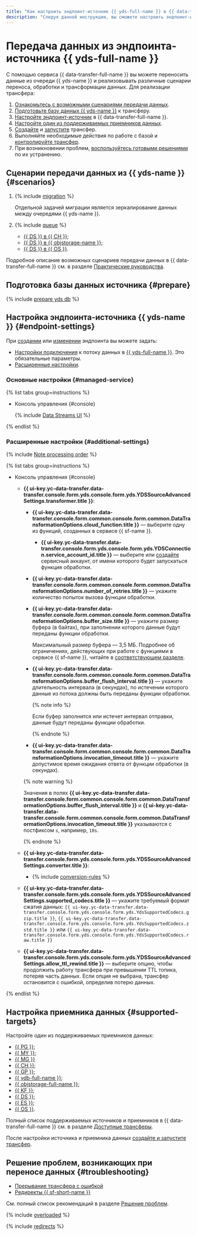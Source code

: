 ```yaml
---
title: "Как настроить эндпоинт-источник {{ yds-full-name }} в {{ data-transfer-full-name }}"
description: "Следуя данной инструкции, вы сможете настроить эндпоинт-источник {{ yds-full-name }} в {{ data-transfer-full-name }}." 
---
```


# Передача данных из эндпоинта-источника {{ yds-full-name }}


С помощью сервиса {{ data-transfer-full-name }} вы можете переносить данные из очереди {{ yds-name }} и реализовывать различные сценарии переноса, обработки и трансформации данных. Для реализации трансфера:

1. [Ознакомьтесь с возможными сценариями передачи данных](#scenarios).
1. [Подготовьте базу данных {{ yds-name }}](#prepare) к трансферу.
1. [Настройте эндпоинт-источник](#endpoint-settings) в {{ data-transfer-full-name }}.
1. [Настройте один из поддерживаемых приемников данных](#supported-targets).
1. [Cоздайте](../../transfer.md#create) и [запустите](../../transfer.md#activate) трансфер.
1. Выполняйте необходимые действия по работе с базой и [контролируйте трансфер](../../monitoring.md).
1. При возникновении проблем, [воспользуйтесь готовыми решениями](#troubleshooting) по их устранению.

## Сценарии передачи данных из {{ yds-name }} {#scenarios}

1. {% include [migration](../../../../_includes/data-transfer/scenario-captions/migration.md) %}

   Отдельной задачей миграции является зеркалирование данных между очередями {{ yds-name }}.

1. {% include [queue](../../../../_includes/data-transfer/scenario-captions/queue.md) %}

    * [{{ DS }} в {{ CH }}](../../../tutorials/yds-to-clickhouse.md);
    * [{{ DS }} в {{ objstorage-name }}](../../../tutorials/yds-to-objstorage.md);
    * [{{ DS }} в {{ OS }}](../../../tutorials/trails-to-os.md).

Подробное описание возможных сценариев передачи данных в {{ data-transfer-full-name }} см. в разделе [Практические руководства](../../../tutorials/index.md).

## Подготовка базы данных источника {#prepare}

{% include [prepare yds db](../../../../_includes/data-transfer/endpoints/sources/yds-prepare.md) %}

## Настройка эндпоинта-источника {{ yds-name }} {#endpoint-settings}

При [создании](../index.md#create) или [изменении](../index.md#update) эндпоинта вы можете задать:

* [Настройки подключения](#managed-service) к потоку данных в [{{ yds-full-name }}](#managed-service). Это обязательные параметры.
* [Расширенные настройки](#additional-settings).

### Основные настройки {#managed-service}

{% list tabs group=instructions %}

- Консоль управления {#console}

    {% include [Data Streams UI](../../../../_includes/data-transfer/necessary-settings/ui/yandex-data-streams-source.md) %}

{% endlist %}

### Расширенные настройки {#additional-settings}


{% include [Note processing order](../../../../_includes/data-transfer/notes/kafka-yds-evhub-processing-order.md) %}


{% list tabs group=instructions %}

- Консоль управления {#console}

    
    * **{{ ui-key.yc-data-transfer.data-transfer.console.form.yds.console.form.yds.YDSSourceAdvancedSettings.transformer.title }}**:

        * **{{ ui-key.yc-data-transfer.data-transfer.console.form.common.console.form.common.DataTransformationOptions.cloud_function.title }}** — выберите одну из функций, созданных в сервисе {{ sf-name }}.

            
            * **{{ ui-key.yc-data-transfer.data-transfer.console.form.yds.console.form.yds.YDSConnection.service_account_id.title }}** — выберите или [создайте](../../../../iam/operations/sa/create.md) сервисный аккаунт, от имени которого будет запускаться функция обработки.


        * **{{ ui-key.yc-data-transfer.data-transfer.console.form.common.console.form.common.DataTransformationOptions.number_of_retries.title }}** — укажите количество попыток вызова функции обработки.
        * **{{ ui-key.yc-data-transfer.data-transfer.console.form.common.console.form.common.DataTransformationOptions.buffer_size.title }}** — укажите размер буфера (в байтах), при заполнении которого данные будут переданы функции обработки.

            Максимальный размер буфера — 3,5 МБ. Подробнее об ограничениях, действующих при работе с функциями в сервисе {{ sf-name }}, читайте в [соответствующем разделе](../../../../functions/concepts/limits.md).

        * **{{ ui-key.yc-data-transfer.data-transfer.console.form.common.console.form.common.DataTransformationOptions.buffer_flush_interval.title }}** — укажите длительность интервала (в секундах), по истечении которого данные из потока должны быть переданы функции обработки.

            {% note info %}

            Если буфер заполнится или истечет интервал отправки, данные будут переданы функции обработки.

            {% endnote %}

        * **{{ ui-key.yc-data-transfer.data-transfer.console.form.common.console.form.common.DataTransformationOptions.invocation_timeout.title }}** — укажите допустимое время ожидания ответа от функции обработки (в секундах).

        {% note warning %}

        Значения в полях **{{ ui-key.yc-data-transfer.data-transfer.console.form.common.console.form.common.DataTransformationOptions.buffer_flush_interval.title }}** и **{{ ui-key.yc-data-transfer.data-transfer.console.form.common.console.form.common.DataTransformationOptions.invocation_timeout.title }}** указываются с постфиксом `s`, например, `10s`.

        {% endnote %}


    * **{{ ui-key.yc-data-transfer.data-transfer.console.form.yds.console.form.yds.YDSSourceAdvancedSettings.converter.title }}**:

       * {% include [conversion-rules](../../../../_includes/data-transfer/fields/yds/ui/conversion-rules.md) %}    

    * **{{ ui-key.yc-data-transfer.data-transfer.console.form.yds.console.form.yds.YDSSourceAdvancedSettings.supported_codecs.title }}** — укажите требуемый формат сжатия данных: `{{ ui-key.yc-data-transfer.data-transfer.console.form.yds.console.form.yds.YdsSupportedCodecs.gzip.title }}`, `{{ ui-key.yc-data-transfer.data-transfer.console.form.yds.console.form.yds.YdsSupportedCodecs.zstd.title }}` или `{{ ui-key.yc-data-transfer.data-transfer.console.form.yds.console.form.yds.YdsSupportedCodecs.raw.title }}`

    * **{{ ui-key.yc-data-transfer.data-transfer.console.form.yds.console.form.yds.YDSSourceAdvancedSettings.allow_ttl_rewind.title }}** — выберите опцию, чтобы продолжить работу трансфера при превышении TTL топика, потеряв часть данных. Если опция не выбрана, трансфер остановится с ошибкой, определив потерю данных.

{% endlist %}


## Настройка приемника данных {#supported-targets}

Настройте один из поддерживаемых приемников данных:

* [{{ PG }}](../target/postgresql.md);
* [{{ MY }}](../target/mysql.md);
* [{{ MG }}](../target/mongodb.md)
* [{{ CH }}](../target/clickhouse.md);
* [{{ GP }}](../target/greenplum.md);
* [{{ ydb-full-name }}](../target/yandex-database.md);
* [{{ objstorage-full-name }}](../target/object-storage.md);
* [{{ KF }}](../target/kafka.md);
* [{{ DS }}](../target/data-streams.md);
* [{{ ES }}](../target/elasticsearch.md);
* [{{ OS }}](../target/opensearch.md).

Полный список поддерживаемых источников и приемников в {{ data-transfer-full-name }} см. в разделе [Доступные трансферы](../../../transfer-matrix.md).

После настройки источника и приемника данных [создайте и запустите трансфер](../../transfer.md#create).

## Решение проблем, возникающих при переносе данных {#troubleshooting}

* [Прерывание трансфера с ошибкой](#overloaded)
* [Редиректы {{ sf-short-name }}](#redirects)

См. полный список рекомендаций в разделе [Решение проблем](../../../troubleshooting/index.md).

{% include [overloaded](../../../../_includes/data-transfer/troubles/overloaded.md) %}

{% include [redirects](../../../../_includes/data-transfer/troubles/data-streams/data-streams-redirects.md) %}

